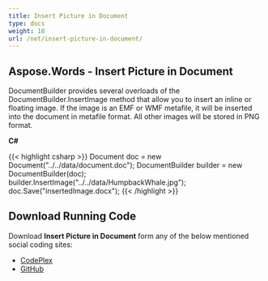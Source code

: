 ```yaml
---
title: Insert Picture in Document
type: docs
weight: 10
url: /net/insert-picture-in-document/
---
```


## **Aspose.Words - Insert Picture in Document**
DocumentBuilder provides several overloads of the DocumentBuilder.InsertImage method that allow you to insert an inline or floating image. If the image is an EMF or WMF metafile, it will be inserted into the document in metafile format. All other images will be stored in PNG format.

**C#**

{{< highlight csharp >}}
Document doc = new Document("../../data/document.doc");
DocumentBuilder builder = new DocumentBuilder(doc);
builder.InsertImage("../../data/HumpbackWhale.jpg");
doc.Save("insertedImage.docx");
{{< /highlight >}}
## **Download Running Code**
Download **Insert Picture in Document** form any of the below mentioned social coding sites:

- [CodePlex](https://asposenpoi.codeplex.com/downloads/get/1475294)
- [GitHub](https://github.com/aspose-words/Aspose.Words-for-.NET/releases/download/Aspose.Words_Features_Missing_in_NPOI_v_1.0/Insert.Picture.in.Word.Document.Aspose.Words.zip)
